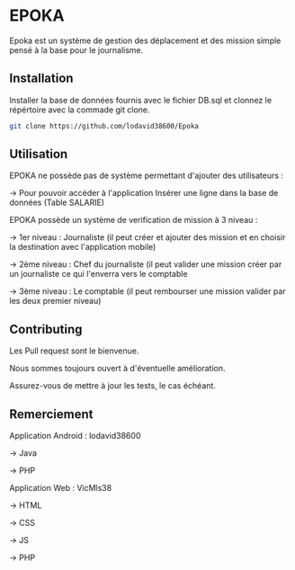 # EPOKA

Epoka est un système de gestion des déplacement et des mission simple pensé à la base pour le journalisme.

## Installation

Installer la base de données fournis avec le fichier DB.sql et clonnez le répértoire avec la commade git clone.

```bash
git clone https://github.com/lodavid38600/Epoka
```

## Utilisation

EPOKA ne possède pas de système permettant d'ajouter des utilisateurs :

-> Pour pouvoir accéder à l'application Insérer une ligne dans la base de données (Table SALARIE)

EPOKA possède un système de verification de mission à 3 niveau : 

-> 1er niveau : Journaliste (il peut créer et ajouter des mission et en choisir la destination avec l'application mobile)

-> 2ème niveau : Chef du journaliste (il peut valider une mission créer par un journaliste ce qui l'enverra vers le comptable

-> 3ème niveau : Le comptable (il peut rembourser une mission valider par les deux premier niveau)


## Contributing

Les Pull request sont le bienvenue. 

Nous sommes toujours ouvert à d'éventuelle amélioration.

Assurez-vous de mettre à jour les tests, le cas échéant.

## Remerciement  

Application Android : lodavid38600 

-> Java

-> PHP

Application Web : VicMls38

-> HTML

-> CSS

-> JS

-> PHP
